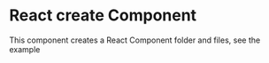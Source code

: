 # React create Component

This component creates a React Component folder and files, see the example

